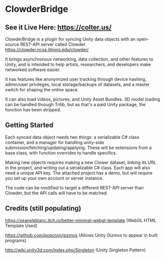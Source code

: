 # ClowderBridge

## See it Live Here: https://colter.us/

ClowderBridge is a plugin for syncing Unity data objects with an open-source REST-API server called Clowder. https://clowder.ncsa.illinois.edu/clowder/

It brings asynchronous networking, data collection, and other features to Unity, and is intended to help artists, researchers, and developers make networked software easier.

It has features like anonymized user tracking through device hashing, admin/user privileges, local storage/backups of datasets, and a master switch for shaping the online space.

It can also load videos, pictures, and Unity Asset Bundles. 3D model loading can be handled through Trilib, but as that's a paid Unity package, the function has been stripped. 

## Getting Started

Each synced data object needs two things: a serializable C# class container, and a manager for handling unity-side submission/fetching/updating/applying. These will be extensions from a base class, with function overrides to handle specifics. 

Making new objects requires making a new Clower dataset, linking its URL in the project, and writing out a serializable C# class.
Each app will also need a unique API key. The attached project has a demo, but will require you set up your own account or server instance. 

The code can be modified to target a different REST-API server than Clowder, but the API calls will have to be matched. 


## Credits (still populating)

https://seansleblanc.itch.io/better-minimal-webgl-template (WebGL HTML Template Used)

https://github.com/popcron/gizmos (Allows Unity Gizmos to appear in built programs)

http://wiki.unity3d.com/index.php/Singleton (Unity Singleton Pattern) 

